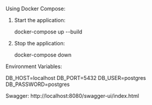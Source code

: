 Using Docker Compose:
1. Start the application:
   
   docker-compose up --build
   
3. Stop the application:
   
   docker-compose down

Environment Variables:

DB_HOST=localhost
DB_PORT=5432
DB_USER=postgres
DB_PASSWORD=postgres

Swagger:
http://localhost:8080/swagger-ui/index.html
